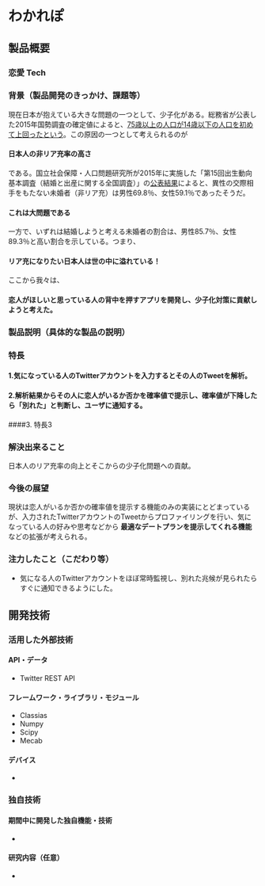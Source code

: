 # わかれぽ
## 製品概要
### 恋愛 Tech

### 背景（製品開発のきっかけ、課題等）
現在日本が抱えている大きな問題の一つとして、少子化がある。総務省が公表した2015年国勢調査の確定値によると、[75歳以上の人口が14歳以下の人口を初めて上回ったという](http://www.nikkei.com/article/DGXLASFS26H5A_W6A021C1MM8000/)。この原因の一つとして考えられるのが
#### 日本人の非リア充率の高さ
である。国立社会保障・人口問題研究所が2015年に実施した「第15回出生動向基本調査（結婚と出産に関する全国調査）」の[公表結果](http://www.ipss.go.jp/ps-doukou/j/doukou15/doukou15_gaiyo.asp)によると、異性の交際相手をもたない未婚者（非リア充）は男性69.8％、女性59.1％であったそうだ。
#### これは大問題である
一方で、いずれは結婚しようと考える未婚者の割合は、男性85.7％、女性89.3％と高い割合を示している。つまり、
#### リア充になりたい日本人は世の中に溢れている！
ここから我々は、
#### 恋人がほしいと思っている人の背中を押すアプリを開発し、少子化対策に貢献しようと考えた。

### 製品説明（具体的な製品の説明）
### 特長
#### 1.気になっている人のTwitterアカウントを入力するとその人のTweetを解析。
#### 2.解析結果からその人に恋人がいるか否かを確率値で提示し、確率値が下降したら「別れた」と判断し、ユーザに通知する。
####3. 特長3

### 解決出来ること
日本人のリア充率の向上とそこからの少子化問題への貢献。
### 今後の展望
現状は恋人がいるか否かの確率値を提示する機能のみの実装にとどまっているが、入力されたTwitterアカウントのTweetからプロファイリングを行い、気になっている人の好みや思考などから **最適なデートプランを提示してくれる機能** などの拡張が考えられる。
### 注力したこと（こだわり等）
* 気になる人のTwitterアカウントをほぼ常時監視し、別れた兆候が見られたらすぐに通知できるようにした。

## 開発技術
### 活用した外部技術
#### API・データ
* Twitter REST API

#### フレームワーク・ライブラリ・モジュール
* Classias
* Numpy
* Scipy
* Mecab

#### デバイス
*

### 独自技術
#### 期間中に開発した独自機能・技術
* 

#### 研究内容（任意）
*
